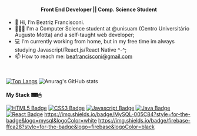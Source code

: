 
<h4 align="center"> Front End Developer || Comp. Science Student</h4> 

- 👋 Hi, I’m Beatriz Francisconi.
- 👩🏾‍💻 I'm a Computer Science student at @unisuam (Centro Universitário Augusto Motta) and a self-taught web developer;
- 💻 I’m currently working from home, but in my free time im always studying Javascript/React.js/React Native ^-^;
- 📫 How to reach me: beafrancisconi@gmail.com
<br>

<div style="display: inline_block" align="left">
  
[![Top Langs](https://github-readme-stats.vercel.app/api/top-langs/?username=beathedev&theme=gruvbox&show_icons=true)](https://github.com/beathedev/github-readme-stats)
![Anurag's GitHub stats](https://github-readme-stats.vercel.app/api?username=beathedev&theme=gruvbox&show_icons=true)
  
</div>

<div style="display: inline_block" align="left">
  
  <h4> My Stack ⌨🖱 </h4> 
  
[![HTML5 Badge](https://img.shields.io/badge/HTML-E34F26?style=flat-square-badge&logo=html5&logoColor=white&link=)]()
[![CSS3 Badge](https://img.shields.io/badge/CSS-1572B6?style=flat-square-badge&logo=css3&logoColor=white&link=)]()
[![Javascript Badge](https://img.shields.io/badge/JavaScript-F7DF1E?style=flat-square-badge&logo=javascript&logoColor=white&link=)]()
[![Java Badge](https://img.shields.io/badge/Java-EA4335?style=flat-square-badge&logo=Java&logoColor=white&link=)]()
[![React Badge](https://img.shields.io/badge/React-16A9F5?style=flat-square-badge&logo=React&logoColor=white&link=)]()
https://img.shields.io/badge/MySQL-005C84?style=for-the-badge&logo=mysql&logoColor=white 
https://img.shields.io/badge/firebase-ffca28?style=for-the-badge&logo=firebase&logoColor=black
</div>


